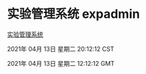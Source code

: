 # 实验管理系统 expadmin
[实验管理系统](http://58.48.54.17:56808/expadmin-782313d2-e1b1-4ea7-932e-3a55e6a1a4d0/)

2021年 04月 13日 星期二 20:12:12 CST

2021年 04月 13日 星期二 12:12:12 GMT
